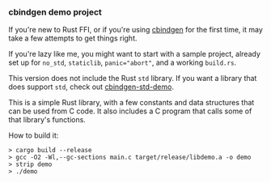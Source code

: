 ### cbindgen demo project

If you're new to Rust FFI, or if you're using [cbindgen](https://github.com/eqrion/cbindgen) for the first time, it may take a few attempts to get things right.

If you're lazy like me, you might want to start with a sample project, already set up for `no_std`, `staticlib`, `panic="abort"`, and a working `build.rs`.

This version does not include the Rust `std` library. If you want a library that does support `std`, check out [cbindgen-std-demo](https://github.com/ericseppanen/cbindgen-std-demo).

This is a simple Rust library, with a few constants and data structures that can be used from C code. It also includes a C program that calls some of that library's functions.

How to build it:
```text
> cargo build --release
> gcc -O2 -Wl,--gc-sections main.c target/release/libdemo.a -o demo
> strip demo
> ./demo
```
